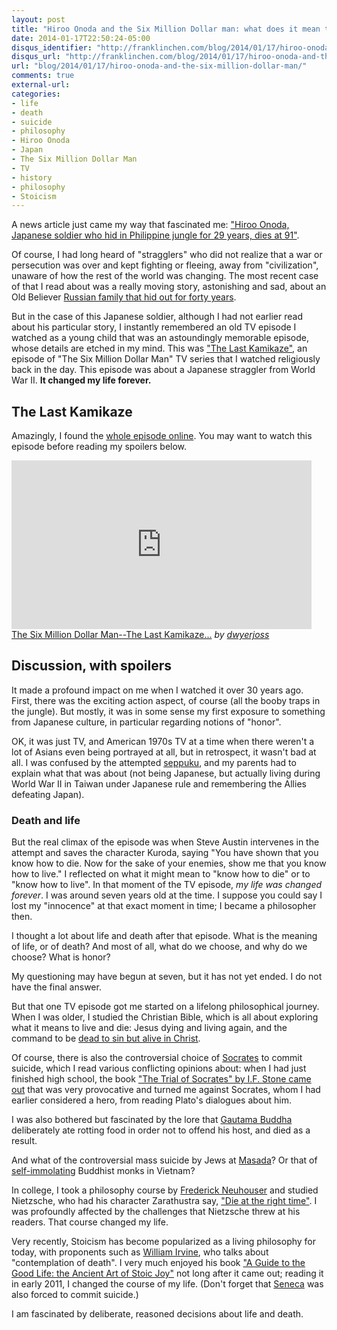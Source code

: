```yaml
---
layout: post
title: "Hiroo Onoda and the Six Million Dollar man: what does it mean to know how to die or live?"
date: 2014-01-17T22:50:24-05:00
disqus_identifier: "http://franklinchen.com/blog/2014/01/17/hiroo-onoda-and-the-six-million-dollar-man/"
disqus_url: "http://franklinchen.com/blog/2014/01/17/hiroo-onoda-and-the-six-million-dollar-man/"
url: "blog/2014/01/17/hiroo-onoda-and-the-six-million-dollar-man/"
comments: true
external-url: 
categories: 
- life
- death
- suicide
- philosophy
- Hiroo Onoda
- Japan
- The Six Million Dollar Man
- TV
- history
- philosophy
- Stoicism
---
```

A news article just came my way that fascinated me: ["Hiroo Onoda, Japanese soldier who hid in Philippine jungle for 29 years, dies at 91"](http://www.washingtonpost.com/world/asia_pacific/hiroo-onoda-japanese-soldier-who-hid-in-philippine-jungle-for-29-years-dies-at-91/2014/01/17/7016d806-7f8b-11e3-93c1-0e888170b723_story.html).

Of course, I had long heard of "stragglers" who did not realize that a war or persecution was over and kept fighting or fleeing, away from "civilization", unaware of how the rest of the world was changing. The most recent case of that I read about was a really moving story, astonishing and sad, about an Old Believer [Russian family that hid out for forty years](http://www.smithsonianmag.com/history/for-40-years-this-russian-family-was-cut-off-from-all-human-contact-unaware-of-world-war-ii-7354256/).

But in the case of this Japanese soldier, although I had not earlier read about his particular story, I instantly remembered an old TV episode I watched as a young child that was an astoundingly memorable episode, whose details are etched in my mind. This was ["The Last Kamikaze"](http://bionic.wikia.com/wiki/The_Last_Kamikaze), an episode of "The Six Million Dollar Man" TV series that I watched religiously back in the day. This episode was about a Japanese straggler from World War II. **It changed my life forever.**

<!--more-->

## The Last Kamikaze

Amazingly, I found the [whole episode online](http://www.dailymotion.com/video/xtp86d_the-six-million-dollar-man-the-last-kamikaze-jan-19-1975_shortfilms). You may want to watch this episode before reading my spoilers below.

<iframe frameborder="0" width="480" height="270" src="http://www.dailymotion.com/embed/video/xtp86d" allowfullscreen></iframe><br /><a href="http://www.dailymotion.com/video/xtp86d_the-six-million-dollar-man-the-last-kamikaze-jan-19-1975_shortfilms" target="_blank">The Six Million Dollar Man--The Last Kamikaze...</a> <i>by <a href="http://www.dailymotion.com/dwyerjoss" target="_blank">dwyerjoss</a></i>

## Discussion, with spoilers

 It made a profound impact on me when I watched it over 30 years ago. First, there was the exciting action aspect, of course (all the booby traps in the jungle). But mostly, it was in some sense my first exposure to something from Japanese culture, in particular regarding notions of "honor".

OK, it was just TV, and American 1970s TV at a time when there weren't a lot of Asians even being portrayed at all, but in retrospect, it wasn't bad at all. I was confused by the attempted [seppuku](http://en.wikipedia.org/wiki/Seppuku), and my parents had to explain what that was about (not being Japanese, but actually living during World War II in Taiwan under Japanese rule and remembering the Allies defeating Japan).

### Death and life

But the real climax of the episode was when Steve Austin intervenes in the attempt and saves the character Kuroda, saying "You have shown that you know how to die. Now for the sake of your enemies, show me that you know how to live." I reflected on what it might mean to "know how to die" or to "know how to live". In that moment of the TV episode, *my life was changed forever*. I was around seven years old at the time. I suppose you could say I lost my "innocence" at that exact moment in time; I became a philosopher then.

I thought a lot about life and death after that episode. What is the meaning of life, or of death? And most of all, what do we choose, and why do we choose? What is honor?

My questioning may have begun at seven, but it has not yet ended. I do not have the final answer.

But that one TV episode got me started on a lifelong philosophical journey. When I was older, I studied the Christian Bible, which is all about exploring what it means to live and die: Jesus dying and living again, and the command to be [dead to sin but alive in Christ](http://www.biblegateway.com/passage/?search=Romans%206).

Of course, there is also the controversial choice of [Socrates](http://en.wikipedia.org/wiki/Socrates) to commit suicide, which I read various conflicting opinions about: when I had just finished high school, the book ["The Trial of Socrates" by I.F. Stone came out](http://www.ifstone.org/trial_of_socrates.php) that was very provocative and turned me against Socrates, whom I had earlier considered a hero, from reading Plato's dialogues about him.

I was also bothered but fascinated by the lore that [Gautama Buddha](http://en.wikipedia.org/wiki/Gautama_Buddha) deliberately ate rotting food in order not to offend his host, and died as a result.

And what of the controversial mass suicide by Jews at [Masada](http://en.wikipedia.org/wiki/Masada)? Or that of [self-immolating](http://en.wikipedia.org/wiki/Self-immolation) Buddhist monks in Vietnam?

In college, I took a philosophy course by [Frederick Neuhouser](http://philosophy.columbia.edu/directories/faculty/frederick-neuhouser) and studied Nietzsche, who had his character Zarathustra say, ["Die at the right time"](http://4umi.com/nietzsche/zarathustra/21). I was profoundly affected by the challenges that Nietzsche threw at his readers. That course changed my life.
 
Very recently, Stoicism has become popularized as a living philosophy for today, with proponents such as [William Irvine](http://www.ttbook.org/book/transcript/transcript-william-irvine-stoic-life), who talks about "contemplation of death". I very much enjoyed his book ["A Guide to the Good Life: the Ancient Art of Stoic Joy"](http://global.oup.com/academic/product/a-guide-to-the-good-life-9780195374612) not long after it came out; reading it in early 2011, I changed the course of my life. (Don't forget that [Seneca](http://en.wikipedia.org/wiki/Seneca_the_Younger) was also forced to commit suicide.)

I am fascinated by deliberate, reasoned decisions about life and death.
